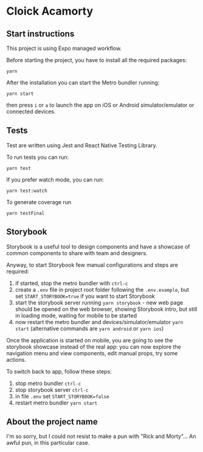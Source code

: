 # Cloick Acamorty

## Start instructions

This project is using Expo managed workflow.

Before starting the project, you have to install all the required packages:
```
yarn
```

After the installation you can start the Metro bundler running:

```
yarn start
```
then press `i` or `a` to launch the app on iOS or Android simulator/emulator or connected devices.

## Tests

Test are written using Jest and React Native Testing Library.

To run tests you can run:

```
yarn test
```

If you prefer watch mode, you can run:
```
yarn test:watch
```

To generate coverage run
```
yarn testFinal
```


## Storybook

Storybook is a useful tool to design components and have a showcase of common components to share with team and designers. 

Anyway, to start Storybook few manual configurations and steps are required:
1. if started, stop the metro bundler with `ctrl-c`
1. create a `.env` file in project root folder following the `.env.example`, but set `START_STORYBOOK=true` if you want to start Storybook
1. start the storybook server running `yarn storybook` -  new web page should be opened on the web browser, showing Storybook intro, but still in loading mode, waiting for mobile to be started
1. now restart the metro bundler and devices/simulator/emulator `yarn start` (alternative commands are `yarn android` or `yarn ios`)

Once the application is started on mobile, you are going to see the storybook showcase instead of the real app: you can now explore the navigation menu and view components, edit manual props, try some actions.

To switch back to app, follow these steps:
1. stop metro bundler `ctrl-c`
1. stop storybook server `ctrl-c`
1. in file `.env` set `START_STORYBOOK=false`
1. restart metro bundler `yarn start`

## About the project name

I'm so sorry, but I could not resist to make a pun with "Rick and Morty"... An awful pun, in this particular case.